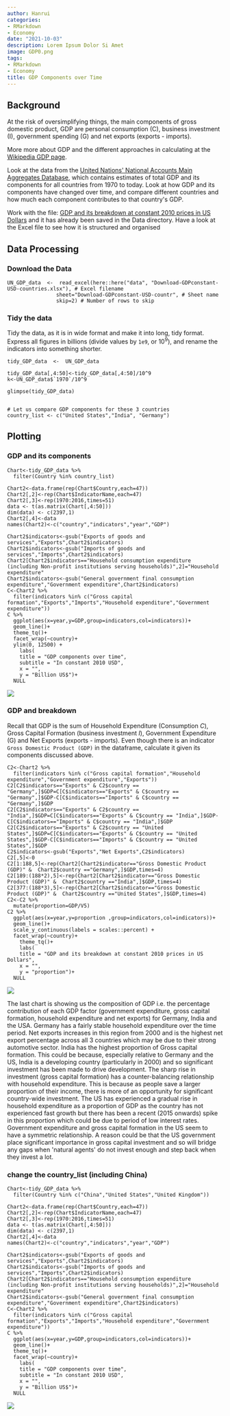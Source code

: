 ```yaml
---
author: Hanrui
categories:
- RMarkdown
- Economy
date: "2021-10-03"
description: Lorem Ipsum Dolor Si Amet
image: GDP0.png
tags:
- RMarkdown
- Economy
title: GDP Components over Time
---
```



## Background

At the risk of oversimplifying things, the main components of gross domestic product, GDP are personal consumption (C), business investment (I), government spending (G) and net exports (exports - imports). 

More more about GDP and the different approaches in calculating at the [Wikipedia GDP page](https://en.wikipedia.org/wiki/Gross_domestic_product).


Look at the data from the [United Nations' National Accounts Main Aggregates Database](https://unstats.un.org/unsd/snaama/Downloads), which contains estimates of total GDP and its components for all countries from 1970 to today. Look at how GDP and its components have changed over time, and compare different countries and how much each component contributes to that country's GDP. 

Work with the file: [GDP and its breakdown at constant 2010 prices in US Dollars](http://unstats.un.org/unsd/amaapi/api/file/6) and it has already been saved in the Data directory. Have a look at the Excel file to see how it is structured and organised


## Data Processing
### Download the Data 

```{r read_GDP_data}
UN_GDP_data  <-  read_excel(here::here("data", "Download-GDPconstant-USD-countries.xlsx"), # Excel filename
                sheet="Download-GDPconstant-USD-countr", # Sheet name
                skip=2) # Number of rows to skip

```

### Tidy the data

Tidy the data, as it is in wide format and make it into long, tidy format. Express all figures in billions (divide values by `1e9`, or $10^9$), and rename the indicators into something shorter.

```{r reshape_GDP_data}
tidy_GDP_data  <-  UN_GDP_data
  
tidy_GDP_data[,4:50]<-tidy_GDP_data[,4:50]/10^9
k<-UN_GDP_data$`1970`/10^9

glimpse(tidy_GDP_data)


# Let us compare GDP components for these 3 countries
country_list <- c("United States","India", "Germany")
```


## Plotting
### GDP and its components
```{r gdp1_3_countries, echo=FALSE, out.width="100%"}
Chart<-tidy_GDP_data %>% 
  filter(Country %in% country_list)

Chart2<-data.frame(rep(Chart$Country,each=47))
Chart2[,2]<-rep(Chart$IndicatorName,each=47)
Chart2[,3]<-rep(1970:2016,times=51)
data <- t(as.matrix(Chart[,4:50]))
dim(data) <- c(2397,1)
Chart2[,4]<-data
names(Chart2)<-c("country","indicators","year","GDP")

Chart2$indicators<-gsub("Exports of goods and services","Exports",Chart2$indicators)
Chart2$indicators<-gsub("Imports of goods and services","Imports",Chart2$indicators)
Chart2[Chart2$indicators=="Household consumption expenditure (including Non-profit institutions serving households)",2]="Household expenditure"
Chart2$indicators<-gsub("General government final consumption expenditure","Government expenditure",Chart2$indicators)
C<-Chart2 %>% 
  filter(indicators %in% c("Gross capital formation","Exports","Imports","Household expenditure","Government expenditure"))
C %>% 
  ggplot(aes(x=year,y=GDP,group=indicators,col=indicators))+
  geom_line()+
  theme_tq()+
  facet_wrap(~country)+
  ylim(0, 12500) +
    labs(
    title = "GDP components over time",
    subtitle = "In constant 2010 USD",
    x = "",
    y = "Billion US$")+
  NULL
```
![](GDP.jpg)


### GDP and breakdown

Recall that GDP is the sum of Household Expenditure (Consumption *C*), Gross Capital Formation (business investment *I*), Government Expenditure (G) and Net Exports (exports - imports). Even though there is an indicator `Gross Domestic Product (GDP)` in the dataframe, calculate it given its components discussed above.


```{r gdp2_reproduce, echo=FALSE, out.width="100%"}
C2<-Chart2 %>% 
  filter(indicators %in% c("Gross capital formation","Household expenditure","Government expenditure","Exports"))
C2[C2$indicators=="Exports" & C2$country == "Germany",]$GDP=C[C$indicators=="Exports" & C$country == "Germany",]$GDP-C[C$indicators=="Imports" & C$country == "Germany",]$GDP
C2[C2$indicators=="Exports" & C2$country == "India",]$GDP=C[C$indicators=="Exports" & C$country == "India",]$GDP-C[C$indicators=="Imports" & C$country == "India",]$GDP
C2[C2$indicators=="Exports" & C2$country == "United States",]$GDP=C[C$indicators=="Exports" & C$country == "United States",]$GDP-C[C$indicators=="Imports" & C$country == "United States",]$GDP
C2$indicators<-gsub("Exports","Net Exports",C2$indicators)
C2[,5]<-0
C2[1:188,5]<-rep(Chart2[Chart2$indicator=="Gross Domestic Product (GDP)" &  Chart2$country =="Germany",]$GDP,times=4)
C2[189:(188*2),5]<-rep(Chart2[Chart2$indicator=="Gross Domestic Product (GDP)" &  Chart2$country =="India",]$GDP,times=4)
C2[377:(188*3),5]<-rep(Chart2[Chart2$indicator=="Gross Domestic Product (GDP)" &  Chart2$country =="United States",]$GDP,times=4)
C2<-C2 %>% 
  mutate(proportion=GDP/V5)
C2 %>% 
  ggplot(aes(x=year,y=proportion ,group=indicators,col=indicators))+
  geom_line()+
  scale_y_continuous(labels = scales::percent) +
  facet_wrap(~country)+
    theme_tq()+
    labs(
    title = "GDP and its breakdown at constant 2010 prices in US Dollars",
    x = "",
    y = "proportion")+
  NULL

```

![](GDP2.jpg)

The last chart is showing us the composition of GDP i.e. the percentage contribution of each GDP factor (government expenditure, gross capital formation, household expenditure and net exports) for Germany, India and the USA. Germany has a fairly stable household expenditure over the time period. Net exports increases in this region from 2000 and is the highest net export percentage across all 3 countries which may be due to their strong automotive sector. India has the highest proportion of Gross capital formation. This could be because, especially relative to Germany and the US, India is a developing country (particularly in 2000) and so significant investment has been made to drive development. The sharp rise in investment (gross capital formation) has a counter-balancing relationship with household expenditure. This is because as people save a larger proportion of their income, there is more of an opportunity for significant country-wide investment. The US has experienced a gradual rise in household expenditure as a proportion of GDP as the country has not experienced fast growth but there has been a recent (2015 onwards) spike in this proportion which could be due to period of low interest rates. Government expenditure and gross capital formation in the US seem to have a symmetric relationship. A reason could be that the US government place significant importance in gross capital investment and so will bridge any gaps when 'natural agents' do not invest enough and step back when they invest a lot.



### change the country_list (including China)


```{r China}
Chart<-tidy_GDP_data %>% 
  filter(Country %in% c("China","United States","United Kingdom"))

Chart2<-data.frame(rep(Chart$Country,each=47))
Chart2[,2]<-rep(Chart$IndicatorName,each=47)
Chart2[,3]<-rep(1970:2016,times=51)
data <- t(as.matrix(Chart[,4:50]))
dim(data) <- c(2397,1)
Chart2[,4]<-data
names(Chart2)<-c("country","indicators","year","GDP")

Chart2$indicators<-gsub("Exports of goods and services","Exports",Chart2$indicators)
Chart2$indicators<-gsub("Imports of goods and services","Imports",Chart2$indicators)
Chart2[Chart2$indicators=="Household consumption expenditure (including Non-profit institutions serving households)",2]="Household expenditure"
Chart2$indicators<-gsub("General government final consumption expenditure","Government expenditure",Chart2$indicators)
C<-Chart2 %>% 
  filter(indicators %in% c("Gross capital formation","Exports","Imports","Household expenditure","Government expenditure"))
C %>% 
  ggplot(aes(x=year,y=GDP,group=indicators,col=indicators))+
  geom_line()+
  theme_tq()+
  facet_wrap(~country)+
    labs(
    title = "GDP components over time",
    subtitle = "In constant 2010 USD",
    x = "",
    y = "Billion US$")+
  NULL
```

![](GDP3.jpg)













